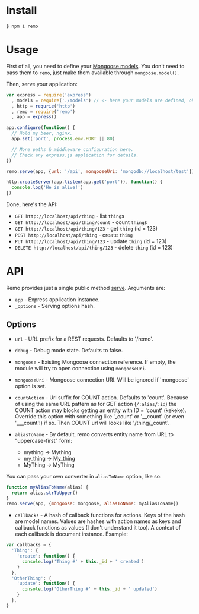 Install
=======
`$ npm i remo`

Usage
=====
First of all, you need to define your [Mongoose models](http://mongoosejs.com/docs/models.html).
You don't need to pass them to `remo`, just make them available through `mongoose.model()`.

Then, serve your application:
```js
var express = require('express')
  , models = require('./models') // <- here your models are defined, ok?
  , http = requrie('http')
  , remo = require('remo')
  , app = express()

app.configure(function() {
  // Hold my beer, nginx.
  app.set('port', process.env.PORT || 80)

  // More paths & middleware configuration here.
  // Check any express.js application for details.
})

remo.serve(app, {url: '/api', mongooseUri: 'mongodb://localhost/test'})

http.createServer(app.listen(app.get('port')), function() {
  console.log('He is alive!')
})
```

Done, here's the API:

* `GET http://localhost/api/thing` - list `thing`s
* `GET http://localhost/api/thing/count` - count `thing`s
* `GET http://localhost/api/thing/123` - get `thing` (id = 123)
* `POST http://localhost/api/thing` - create `thing`
* `PUT http://localhost/api/thing/123` - update `thing` (id = 123)
* `DELETE http://localhost/api/thing/123` - delete `thing` (id = 123)

API
====
Remo provides just a single public method [serve](lib/remo.js#L37). Arguments are:

* `app` - Express application instance.
* `_options` - Serving options hash.

Options
-------

* `url` - URL prefix for a REST requests. Defaults to '/remo'.

* `debug` - Debug mode state. Defaults to false.

* `mongoose` - Existing Mongoose connection reference. If empty, the module will try to open connection using `mongooseUri`.

* `mongooseUri` - Mongoose connection URI. Will be ignored if 'mongoose' option is set.

* `countAction` - Url suffix for COUNT action. Defaults to 'count'. Because of using the same URL pattern as for GET action (`/:alias/:id`) the COUNT action may blocks getting an entity with ID = 'count' (kekeke). Override this option with something like '_count' or '__count' (or even '___count'!) if so. Then COUNT url will looks like '/thing/_count'.

* `aliasToName` - By default, remo converts entity name from URL to "uppercase-first" form:

  * mything -> Mything
  * my_thing -> My_thing
  * MyThing -> MyThing

You can pass your own converter in `aliasToName` option, like so:
```js
function myAliasToName(alias) {
  return alias.strToUpper()
}
remo.serve(app, {mongoose: mongoose, aliasToName: myAliasToName})
```

* `callbacks` - A hash of callback functions for actions. Keys of the hash are model names.
Values are hashes with action names as keys and callback functions as values (I don't understand it too). A context of each callback is document instance. Example:

```js
var callbacks = {
  'Thing': {
    'create': function() {
      console.log('Thing #' + this._id + ' created')
    }
  },
  'OtherThing': {
    'update': function() {
      console.log('OtherThing #' + this._id + ' updated')
    }
  },
}
```
